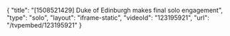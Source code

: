 {
    "title": "[1508521429] Duke of Edinburgh makes final solo engagement",
    "type": "solo",
    "layout": "iframe-static",
    "videoId": "123195921",
    "url": "\/tvpembed\/123195921"
}